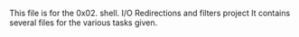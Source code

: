 This file is for the 0x02. shell. I/O Redirections and filters project
It contains several files for the various tasks given. 

